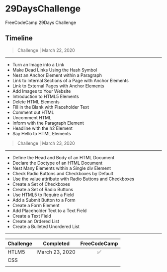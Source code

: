 # 29DaysChallenge
FreeCodeCamp 29Days Challenge

## Timeline

> Challenge | March 22, 2020
---
- Turn an Image into a Link  
- Make Dead Links Using the Hash Symbol  
- Nest an Anchor Element within a Paragraph  
- Link to Internal Sections of a Page with Anchor Elements  
- Link to External Pages with Anchor Elements   
- Add Images to Your Website  
- Introduction to HTML5 Elements   
- Delete HTML Elements   
- Fill in the Blank with Placeholder Text 
- Comment out HTML  
- Uncomment HTML   
- Inform with the Paragraph Element 
- Headline with the h2 Element   
- Say Hello to HTML Elements 

> Challenge | March 23, 2020 
---
- Define the Head and Body of an HTML Document    
- Declare the Doctype of an HTML Document   
- Nest Many Elements within a Single div Element    
- Check Radio Buttons and Checkboxes by Default   
- Use the value attribute with Radio Buttons and Checkboxes   
- Create a Set of Checkboxes    
- Create a Set of Radio Buttons   
- Use HTML5 to Require a Field    
- Add a Submit Button to a Form   
- Create a Form Element   
- Add Placeholder Text to a Text Field    
- Create a Text Field   
- Create an Ordered List    
- Create a Bulleted Unordered List 
***
| Challenge     | Completed     | FreeCodeCamp      |
|:------------- |:-------------:| :-------------:   |
| HTLM5         | March 23, 2020| :white_check_mark:|
| CSS           |               |                   |
|               |               |                   | 
